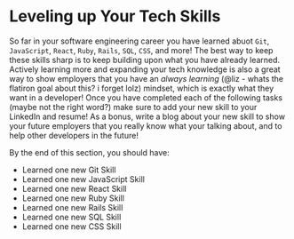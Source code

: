 # Leveling up Your Tech Skills

So far in your software engineering career you have learned abuot `Git`, `JavaScript`, `React`, `Ruby`, `Rails`, `SQL`, `CSS`, and more! The best way to keep these skills sharp is to keep building upon what you have already learned. Actively learning more and expanding your tech knowledge is also a great way to show employers that you have an _always learning_ (@liz - whats the flatiron goal about this? i forget lolz) mindset, which is exactly what they want in a developer! Once you have completed each of the following tasks (maybe not the right word?) make sure to add your new skill to your LinkedIn and resume! As a bonus, write a blog about your new skill to show your future employers that you really know what your talking about, and to help other developers in the future!

By the end of this section, you should have:

* Learned one new Git Skill
* Learned one new JavaScript Skill
* Learned one new React Skill
* Learned one new Ruby Skill
* Learned one new Rails Skill
* Learned one new SQL Skill
* Learned one new CSS Skill
